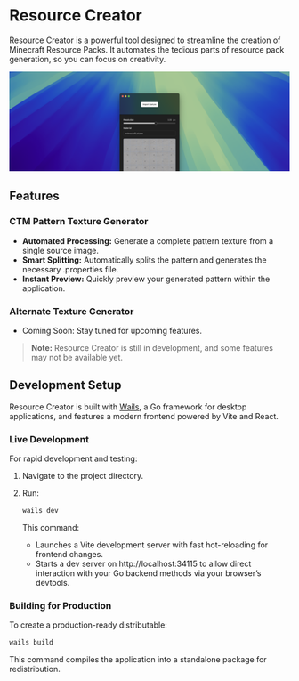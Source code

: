 # Resource Creator

Resource Creator is a powerful tool designed to streamline the creation of Minecraft Resource Packs. It automates the
tedious parts of resource pack generation, so you can focus on creativity.

![A screenshot of Resource Creator](docs/banner.png)

## Features

### CTM Pattern Texture Generator

- **Automated Processing:** Generate a complete pattern texture from a single source image.
- **Smart Splitting:** Automatically splits the pattern and generates the necessary .properties file.
- **Instant Preview:** Quickly preview your generated pattern within the application.

### Alternate Texture Generator

- Coming Soon: Stay tuned for upcoming features.

> **Note:** Resource Creator is still in development, and some features may not be available yet.

## Development Setup

Resource Creator is built with [Wails](https://wails.app), a Go framework for desktop applications, and features a
modern frontend powered by Vite and React.

### Live Development

For rapid development and testing:

1. Navigate to the project directory.
2. Run:

    ```bash
    wails dev
    ```
   This command:
    - Launches a Vite development server with fast hot-reloading for frontend changes.
    - Starts a dev server on http://localhost:34115 to allow direct interaction with your Go backend methods via your
      browser’s devtools.

### Building for Production

To create a production-ready distributable:

```bash
wails build
```

This command compiles the application into a standalone package for redistribution.